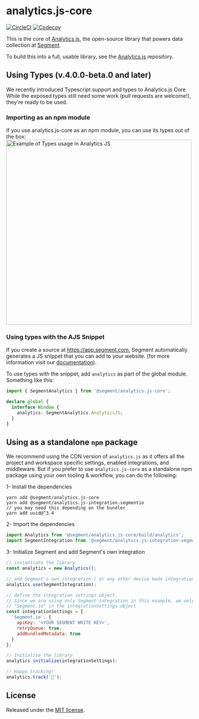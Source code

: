 # analytics.js-core

[![CircleCI](https://circleci.com/gh/segmentio/analytics.js-core.svg?style=shield)](https://circleci.com/gh/segmentio/analytics.js-core)
[![Codecov](https://img.shields.io/codecov/c/github/segmentio/analytics.js-core/master.svg)](https://codecov.io/gh/segmentio/analytics.js-core)

This is the core of [Analytics.js](https://segment.com/docs/connections/sources/catalog/libraries/website/javascript/), the open-source library that powers data collection at [Segment](https://segment.com).

To build this into a full, usable library, see the [Analytics.js](https://github.com/segmentio/analytics.js) repository.

## Using Types (v.4.0.0-beta.0 and later)

We recently introduced Typescript support and types to Analytics.js Core. While the exposed types still need some work (pull requests are welcome!), they're ready to be used.

### Importing as an npm module

If you use analytics.js-core as an npm module, you can use its types out of the box:
<img src="https://user-images.githubusercontent.com/484013/89060070-2e235f00-d317-11ea-9fd9-e1c77aaca9f9.gif" alt="Example of Types usage in Analytics JS" width="500px">

### Using types with the AJS Snippet

If you create a source at https://app.segment.com, Segment automatically generates a JS snippet that you can add to your website. (for more information visit our [documentation](https://segment.com/docs/connections/sources/catalog/libraries/website/javascript/quickstart/)).

To use types with the snippet, add `analytics` as part of the global module.
Something like this:

```typescript
import { SegmentAnalytics } from '@segment/analytics.js-core';

declare global {
  interface Window {
    analytics: SegmentAnalytics.AnalyticsJS;
  }
}
```

## Using as a standalone `npm` package

We recommend using the CDN version of `analytics.js` as it offers all the project and workspace specific settings, enabled integrations, and middleware. But if you prefer to use `analytics.js-core` as a standalone npm package using your own tooling & workflow, you can do the following:

1- Install the dependencies

```
yarn add @segment/analytics.js-core
yarn add @segment/analytics.js-integration-segmentio
// you may need this depending on the bundler
yarn add uuid@^3.4
```

2- Import the dependencies

```javascript
import Analytics from '@segment/analytics.js-core/build/analytics';
import SegmentIntegration from '@segment/analytics.js-integration-segmentio';
```

3- Initialize Segment and add Segment's own integration

```javascript
// instantiate the library
const analytics = new Analytics();

// add Segment's own integration ( or any other device mode integration )
analytics.use(SegmentIntegration);

// define the integration settings object.
// Since we are using only Segment integration in this example, we only have
// "Segment.io" in the integrationSettings object
const integrationSettings = {
  'Segment.io': {
    apiKey: '<YOUR SEGMENT WRITE KEY>',
    retryQueue: true,
    addBundledMetadata: true
  }
};

// Initialize the library
analytics.initialize(integrationSettings);

// Happy tracking!
analytics.track('🚀');
```

## License

Released under the [MIT license](LICENSE).

[analytics.js]: https://segment.com/docs/libraries/analytics.js/
